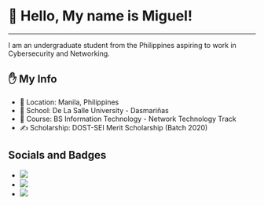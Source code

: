 # 👋 Hello, My name is Miguel!
---
I am an undergraduate student from the Philippines aspiring to work in Cybersecurity and Networking.

## ✋ My Info 
- 📌 Location: Manila, Philippines
- 🏫 School: De La Salle University - Dasmariñas 
- 🌱 Course: BS Information Technology - Network Technology Track
- ✍ Scholarship: DOST-SEI Merit Scholarship (Batch 2020)

## Socials and Badges
- <a href="https://www.linkedin.com/in/miguel-andrew-cayetano/" target="_blank" rel="noopener noreferrer"><img src="https://img.shields.io/badge/LinkedIn-0077B5?style=for-the-badge&logo=linkedin&logoColor=white"></a>
- <a href="https://www.cloudskillsboost.google/public_profiles/ab662607-e5fc-475d-9629-36ed9cbc253f" target="_blank" rel="noopener noreferrer">![](https://img.shields.io/badge/Google%20cloud%20skillsboost-FF9800?style=for-the-badge&logo=google-cloud&logoColor=white)</a>
- <a href="https://www.credly.com/users/miguel-andrew-cayetano" target="_blank" rel="noopener noreferrer">![](https://img.shields.io/badge/Credly-ff6a00?style=for-the-badge&logo=credly&logoColor=white)</a>





